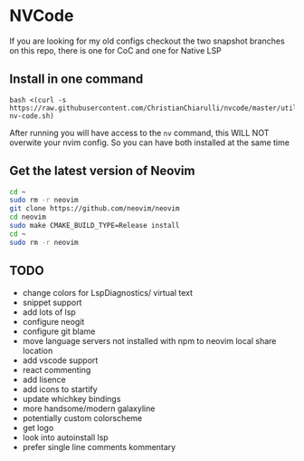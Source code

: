 # NVCode

If you are looking for my old configs checkout the two snapshot branches on this repo, there is one for CoC and one for Native LSP

## Install in one command

```
bash <(curl -s https://raw.githubusercontent.com/ChristianChiarulli/nvcode/master/utils/installer/install-nv-code.sh)
```

After running you will have access to the `nv` command, this WILL NOT overwite your nvim config. So you can have both installed at the same time

## Get the latest version of Neovim 

```bash
cd ~
sudo rm -r neovim
git clone https://github.com/neovim/neovim
cd neovim
sudo make CMAKE_BUILD_TYPE=Release install
cd ~
sudo rm -r neovim
```

## TODO
- change colors for LspDiagnostics/ virtual text
- snippet support
- add lots of lsp
- configure neogit
- configure git blame
- move language servers not installed with npm to neovim local share location
- add vscode support
- react commenting
- add lisence
- add icons to startify
- update whichkey bindings
- more handsome/modern galaxyline
- potentially custom colorscheme
- get logo
- look into autoinstall lsp
- prefer single line comments kommentary
